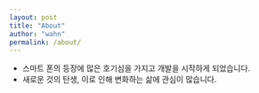 ```yaml
---
layout: post
title: "About"
author: "wahn"
permalink: /about/
---
```


- 스마트 폰의 등장에 많은 호기심을 가지고 개발을 시작하게 되었습니다.
- 새로운 것의 탄생, 이로 인해 변화하는 삶에 관심이 많습니다.
